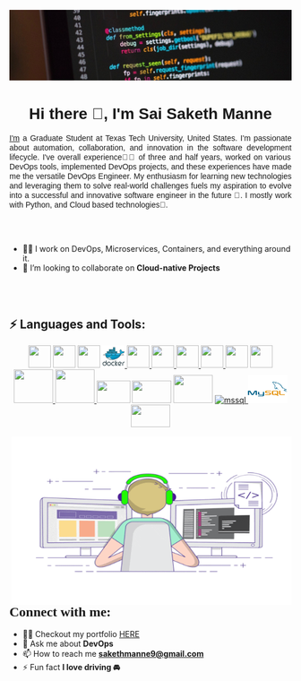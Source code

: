 ![image](https://github.com/SakethManne27/sakethmanne27/blob/main/assets/Its-Time-To-Program-Something.jpg)

<h1 align="center"><font face="Arial">Hi there 👋, I'm Sai Saketh Manne </font></h1>
<p align="justify"><font face="Arial"><a href="https://www.linkedin.com/in/sai-saketh-manne-bb382a2b1" target="_blank" rel="noreferrer">I'm</a> a Graduate Student at Texas Tech University, United States. I'm passionate about automation, collaboration, and innovation in the software development lifecycle. I've overall experience👨‍💻 of three and half years, worked on various DevOps tools, implemented DevOps projects, and these experiences have made me the versatile DevOps Engineer. My enthusiasm for learning new technologies and leveraging them to solve real-world challenges fuels my aspiration to evolve into a successful and innovative software engineer in the future 💯. I mostly work with Python, and Cloud based technologies🚀. </font></p>

<br>
</br>

- 👨‍💻 I work on DevOps, Microservices, Containers, and everything around it.
- 👯 I’m looking to collaborate on **Cloud-native Projects**

<br>
</br>

## :zap: Languages and Tools:
<p align="center"> 
<a href="https://python.org/" target="_blank" rel="noreferrer"> <img src="https://media1.giphy.com/media/KAq5w47R9rmTuvWOWa/giphy.gif" width="40" height="40"/></a>
<a href="https://www.java.com/" target="_blank" rel="noreferrer"> <img src="https://upload.wikimedia.org/wikipedia/fr/2/2e/Java_Logo.svg" width="40" height="40"/></a>
<a href="https://www.linux.org/" target="blank" rel="noreferrer"> <img src="https://www.vectorlogo.zone/logos/linux/linux-icon.svg" width="40" height="40" /></a>
<a href="https://www.docker.com/" target="_blank" rel="noreferrer"> <img src="https://raw.githubusercontent.com/devicons/devicon/master/icons/docker/docker-original-wordmark.svg" alt="docker" width="40" height="40"/> </a>
<a href="https://www.jenkins.io/" target="_blank" rel="noreferrer"> <img src="https://raw.githubusercontent.com/rutikdevops/logos/1119b9f84c0290e0f0b38982099a2bd027a48bf1/icons/jenkins/jenkins-original.svg" width="40" height="40"/> </a>
<a href="https://kubernetes.io/" target="_blank" rel="noreferrer"> <img src="https://raw.githubusercontent.com/rutikdevops/logos/1119b9f84c0290e0f0b38982099a2bd027a48bf1/icons/kubernetes/kubernetes-plain.svg" width="40" height="40"/> </a>
<a href="https://www.terraform.io/" target="_blank" rel="noreferrer"> <img src="https://raw.githubusercontent.com/rutikdevops/logos/1119b9f84c0290e0f0b38982099a2bd027a48bf1/icons/terraform/terraform-original-wordmark.svg" width="40" height="40"/> </a>
<a href="https://code.visualstudio.com/" target="_blank" ><img src="https://i.giphy.com/media/IdyAQJVN2kVPNUrojM/200.webp" width="40" height="40" /> </a>
<a href="https://www.ansible.com/" target="blank" rel="noreferrer"><img src="https://raw.githubusercontent.com/rutikdevops/logos/1119b9f84c0290e0f0b38982099a2bd027a48bf1/icons/ansible/ansible-plain.svg" width="40" height="40" /></a>
<a href="https://github.com/" target="_blank" rel="noreferrer"><img src="https://media4.giphy.com/media/du3J3cXyzhj75IOgvA/giphy.gif?cid=ecf05e47ly2ckx8fxckeku743n26h2afd81xlke461hl548o&rid=giphy.gif&ct=g" width="40" height="40" /></a>
<a href="https://aws.amazon.com/" target="_blank" rel="noreferrer"> <img src="https://raw.githubusercontent.com/rutikdevops/logos/1119b9f84c0290e0f0b38982099a2bd027a48bf1/icons/amazonwebservices/amazonwebservices-original-wordmark.svg" width="70" height="60" /> </a>
  <a href="https://azure.microsoft.com/" target="_blank" rel="noreferrer"> <img src="https://upload.wikimedia.org/wikipedia/commons/a/a8/Microsoft_Azure_Logo.svg" width="70" height="60" /> </a>
<a href="https://www.chef.io/" target="_blank" rel="noreferrer"><img src="https://intellyx.com/wp-content/uploads/2019/04/chef-software_facebook-share_min-560x416.png" width="60" height="40" /></a>
<a href="https://maven.apache.org/" target="_blank" rel="noreferrer"><img src="https://logowik.com/content/uploads/images/maven-apache3537.jpg" width="70" height="40" /></a>
<a href="https://www.sonarsource.com/products/sonarqube/" target="_blank" rel="noreferrer"><img src="https://www.svgrepo.com/show/354365/sonarqube.svg" width="70" height="50" /></a>
<a href="https://www.microsoft.com/en-us/sql-server" target="_blank" rel="noreferrer"> <img src="https://www.svgrepo.com/show/303229/microsoft-sql-server-logo.svg" alt="mssql" width="70" height="50"/> </a>
<a href="https://www.mysql.com/" target="_blank" rel="noreferrer"> <img src="https://raw.githubusercontent.com/devicons/devicon/master/icons/mysql/mysql-original-wordmark.svg" alt="mysql" width="70" height="50"/></a>
<a href="https://www.sonatype.com/products/nexus-repository" target="_blank" rel="noreferrer"> <img src="https://www.cosmos.esa.int/documents/514868/515269/header-nexus.png/4ed5a00e-411c-9f29-8670-4ab854230057?t=1509370341696" width="70" height="40" /></a>
</p>


<!-- GIF -->
<img align="right" height="300" width="500" src="https://raw.githubusercontent.com/mikonoid/mikonoid/main/images/gifs/coder3.gif" />

<br>
</br>

<!-- Contact Section -->
<h3 align="left"><font size="+2" face="Verdana">Connect with me:</font></h3>
<p align="left">
</p>

- 👨‍💻 Checkout my portfolio [HERE](https://kypamourya13.github.io/jkmklmkl)
- 💬 Ask me about **DevOps**
- 📫 How to reach me **[sakethmanne9@gmail.com](mailto:sakethmanne9@gmail.com)**
- ⚡ Fun fact **I love driving 🚘**
